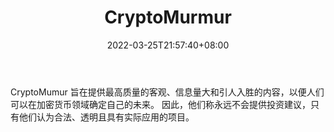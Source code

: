 ﻿---
weight: 
title: "CryptoMurmur"
description: "CryptoMumur 旨在提供最高质量的客观、信息量大和引人入胜的内容，以便人们可以在加密货币领域确定自己的未来"
date: 2022-03-25T21:57:40+08:00
lastmod: 2022-03-25T16:45:40+08:00
draft: false
authors: ["Metabd"]
featuredImage: "cryptomurmur.jpg"
link: ""
tags: ["元宇宙资讯","CryptoMurmur"]
categories: ["navigation"]
navigation: ["元宇宙资讯"]
lightgallery: true
toc: true
pinned: false
recommend: false
recommend1: false
---
CryptoMumur 旨在提供最高质量的客观、信息量大和引人入胜的内容，以便人们可以在加密货币领域确定自己的未来。 因此，他们称永远不会提供投资建议，只有他们认为合法、透明且具有实际应用的项目。

